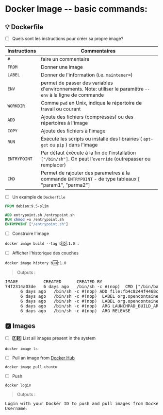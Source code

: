 # Docker Image -- basic commands:


## :bulb: Dockerfile

- [ ] Quels sont les instructions pour créer sa propre image?

| Instructions |  Commentaires                                                                                                |
|--------------|--------------------------------------------------------------------------------------------------------------|
| `#`          | faire un commentaire                                                                                         |
| `FROM`       | Donner une image                                                                                             |
| `LABEL`      | Donner de l'information (i.e. `maintener=`)                                                                  |
| `ENV`        | permet de passer des variables d'environnements. Note: utiliser le paramêtre `--env` à la ligne de commande  |
| `WORKDIR`    | Comme `pwd` en Unix, indique le répertoire de travail ou courant                                             |
| `ADD`        | Ajoute des fichiers (compréssés) ou des répertoires à l'image                                                |
| `COPY`       | Ajoute des fichiers à l'image                                                                                |
| `RUN`        | Éxécute les scripts ou installe des librairies ( `apt-get` ou `pip` ) dans l'image                           |
| `ENTRYPOINT` | Par défaut éxécute à la fin de l'installation `["/bin/sh"]`. On peut l'`override` (outrepasser ou remplacer) |
| `CMD`        | Permet de rajouter des parametres à la commande `ENTRYPOINT` - de type tableaux [ "param1", "parma2"]        |

- [ ] Un example de `Dockerfile`

```Dockerfile
FROM debian:9.5-slim

ADD entrypoint.sh /entrypoint.sh
RUN chmod +x /entrypoint.sh
ENTRYPOINT ["/entrypoint.sh"]
```

- [ ] Construire l'image

`docker image build --tag b`🆔`:1.0 .`

- [ ] Afficher l'historique des couches

`docker image history b`🆔`:1.0`
> Outputs :
<pre>
IMAGE          CREATED      CREATED BY                                      SIZE      COMMENT
74f2314a03de   6 days ago   /bin/sh -c #(nop)  CMD ["/bin/bash"]            0B        
<missing>      6 days ago   /bin/sh -c #(nop) ADD file:fb4c8244f4468cdd3…   77.8MB    
<missing>      6 days ago   /bin/sh -c #(nop)  LABEL org.opencontainers.…   0B        
<missing>      6 days ago   /bin/sh -c #(nop)  LABEL org.opencontainers.…   0B        
<missing>      6 days ago   /bin/sh -c #(nop)  ARG LAUNCHPAD_BUILD_ARCH     0B        
<missing>      6 days ago   /bin/sh -c #(nop)  ARG RELEASE                  0B        
</pre>

## :a: Images

- [ ] :one::zero: List all images present in the system

```
docker image ls
```

- [ ] Pull an image from [Docker Hub](https://hub.docker.com/_/ubuntu/)

```
docker image pull ubuntu
```

- [ ] Push 

```
docker login
```
> Outputs :
<pre>
Login with your Docker ID to push and pull images from Docker Hub. If you don't have a Docker ID, head over to https://hub.docker.com to create one.
Username: 
</pre>
